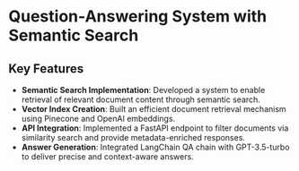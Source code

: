 # Question-Answering System with Semantic Search

## Key Features

- **Semantic Search Implementation**: Developed a system to enable retrieval of relevant document content through semantic search.
- **Vector Index Creation**: Built an efficient document retrieval mechanism using Pinecone and OpenAI embeddings.
- **API Integration**: Implemented a FastAPI endpoint to filter documents via similarity search and provide metadata-enriched responses.
- **Answer Generation**: Integrated LangChain QA chain with GPT-3.5-turbo to deliver precise and context-aware answers.
